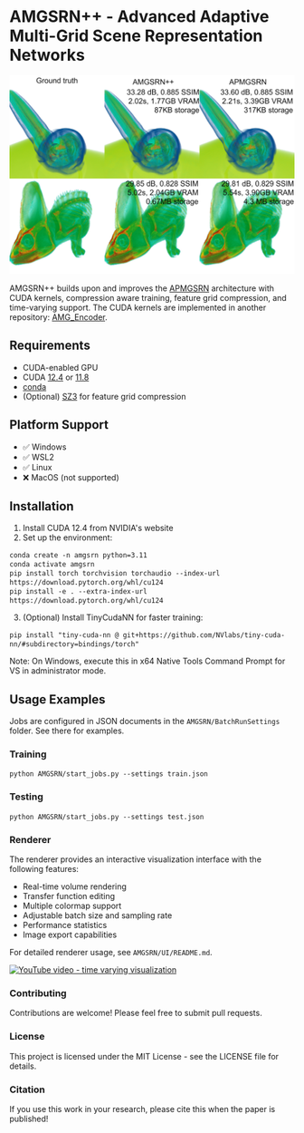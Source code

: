 # AMGSRN++ - Advanced Adaptive Multi-Grid Scene Representation Networks

![AMGSRN++](Figures/renders.jpg)

AMGSRN++ builds upon and improves the [APMGSRN](https://github.com/skywolf829/APMGSRN) architecture with CUDA kernels, compression aware training, feature grid compression, and time-varying support.
The CUDA kernels are implemented in another repository: [AMG_Encoder](https://github.com/skywolf829/AMG_Encoder).

## Requirements
- CUDA-enabled GPU
- CUDA [12.4](https://developer.nvidia.com/cuda-12-4-0-download-archive) or [11.8](https://developer.nvidia.com/cuda-11-8-0-download-archive)
- [conda](https://docs.anaconda.com/miniconda/miniconda-install/)
- (Optional) [SZ3](https://github.com/szcompressor/SZ3) for feature grid compression

## Platform Support
- ✅ Windows
- ✅ WSL2
- ✅ Linux
- ❌ MacOS (not supported)

## Installation
1. Install CUDA 12.4 from NVIDIA's website
2. Set up the environment:
```
conda create -n amgsrn python=3.11
conda activate amgsrn
pip install torch torchvision torchaudio --index-url https://download.pytorch.org/whl/cu124
pip install -e . --extra-index-url https://download.pytorch.org/whl/cu124
```
3. (Optional) Install TinyCudaNN for faster training:
```
pip install "tiny-cuda-nn @ git+https://github.com/NVlabs/tiny-cuda-nn/#subdirectory=bindings/torch"
```
Note: On Windows, execute this in x64 Native Tools Command Prompt for VS in administrator mode.

## Usage Examples
Jobs are configured in JSON documents in the `AMGSRN/BatchRunSettings` folder. See there for examples.

### Training
```
python AMGSRN/start_jobs.py --settings train.json
```
### Testing
```
python AMGSRN/start_jobs.py --settings test.json
```
### Renderer
The renderer provides an interactive visualization interface with the following features:
- Real-time volume rendering
- Transfer function editing
- Multiple colormap support
- Adjustable batch size and sampling rate
- Performance statistics
- Image export capabilities

For detailed renderer usage, see `AMGSRN/UI/README.md`.

[![YouTube video - time varying visualization](https://youtu.be/gesEli7F_JQ)](https://youtu.be/gesEli7F_JQ)


### Contributing
Contributions are welcome! Please feel free to submit pull requests.

### License
This project is licensed under the MIT License - see the LICENSE file for details.

### Citation
If you use this work in your research, please cite this when the paper is published!


